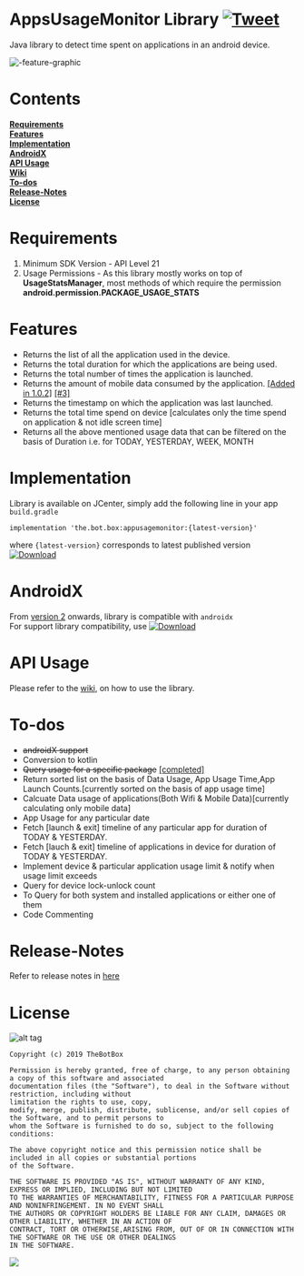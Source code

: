 # AppsUsageMonitor Library   [![Tweet](https://img.shields.io/twitter/url/http/shields.io.svg?style=social)](https://twitter.com/intent/tweet?text=&via=the_botbox&hashtags=API,UsageStatsManager,android)
Java library to detect time spent on applications in an android device. 

![-feature-graphic](https://user-images.githubusercontent.com/41512314/55276380-27e33400-5319-11e9-9282-100fce32653a.jpg)

#  Contents 
**[Requirements](#requirements)**   
**[Features](#features)**  
**[Implementation](#implementation)**   
**[AndroidX](#androidx)**   
**[API Usage](#api-usage)**  
**[Wiki](https://github.com/TheBotBox/AppsUsageMonitorAPI/wiki)**   
**[To-dos](#to-dos)**   
**[Release-Notes](#release-notes)**    
**[License](#license)** 

# Requirements    
1. Minimum SDK Version - API Level 21 
2. Usage Permissions - As this library mostly works on top of **UsageStatsManager**, most methods of which require the permission **android.permission.PACKAGE_USAGE_STATS**  


# Features    
<ul>
<li>Returns the list of all the application used in the device.</li>
<li>Returns the total duration for which the applications are being used.</li>
<li>Returns the total number of times the application is launched.</li>  

  <li>Returns the amount of mobile data consumed by the application.  <a href="https://bintray.com/boxbotbarry/maven/appusagemonitor/1.0.2">[Added in 1.0.2]</a>
  <a href="https://github.com/TheBotBox/AppsUsageMonitorAPI/issues/3#issue-598242673">[#3]</a>
</li>
<li>Returns the timestamp on which the application was last launched.</li>
<li>Returns the total time spend on device [calculates only the time spend on application & not idle screen time]</li>
<li>Returns all the above mentioned usage data that can be filtered on the basis of Duration i.e. for TODAY, YESTERDAY, WEEK, MONTH </li>
</ul>


# Implementation
Library is available on JCenter, simply add the following line in your app `build.gradle`
```
implementation 'the.bot.box:appusagemonitor:{latest-version}'
```
where `{latest-version}` corresponds to latest published version [ ![Download](https://api.bintray.com/packages/boxbotbarry/maven/appusagemonitor/images/download.svg) ](https://bintray.com/boxbotbarry/maven/appusagemonitor/_latestVersion)  

# AndroidX  
From [version 2](https://bintray.com/boxbotbarry/maven/appusagemonitor/2.0.1) onwards, library is compatible with `androidx`   
For support library compatibility, use [ ![Download](https://api.bintray.com/packages/boxbotbarry/maven/appusagemonitor/images/download.svg?version=1.0.2) ](https://bintray.com/boxbotbarry/maven/appusagemonitor/1.0.2/link)

# API Usage

Please refer to the [wiki,](https://github.com/TheBotBox/AppsUsageMonitorAPI/wiki) on how to use the library.


# To-dos
<ul>
  <li><strike>androidX support</strike></li>
<li>Conversion to kotlin</li>
<li><strike>Query usage for a specific package</strike>  <a href="https://github.com/TheBotBox/AppsUsageMonitorAPI/wiki#fetch-usage-for-a-specific-package">[completed]</a></li>
<li>Return sorted list on the basis of Data Usage, App Usage Time,App Launch Counts.[currently sorted on the basis of app usage time]  </li>
<li>Calcuate Data usage of applications(Both Wifi & Mobile Data)[currently calculating only mobile data] </li>
<li>App Usage for any particular date  </li>
<li>Fetch [launch & exit] timeline of any particular app for duration of TODAY & YESTERDAY.    </li>
<li>Fetch [lauch & exit] timeline of applications in device for duration of TODAY & YESTERDAY.  </li>
<li>Implement device & particular application usage limit & notify when usage limit exceeds</li>
<li>Query for device lock-unlock count </li>
<li>To Query for both system and installed applications or either one of them </li>  
<li>Code Commenting</li>    
</ul>

# Release-Notes   
Refer to release notes in [here](https://github.com/TheBotBox/AppsUsageMonitorAPI/wiki/Release-Notes)

# License   
![alt tag](https://img.shields.io/github/license/mashape/apistatus.svg)  
```
Copyright (c) 2019 TheBotBox

Permission is hereby granted, free of charge, to any person obtaining a copy of this software and associated 
documentation files (the "Software"), to deal in the Software without restriction, including without
limitation the rights to use, copy, 
modify, merge, publish, distribute, sublicense, and/or sell copies of the Software, and to permit persons to 
whom the Software is furnished to do so, subject to the following conditions:

The above copyright notice and this permission notice shall be included in all copies or substantial portions 
of the Software.

THE SOFTWARE IS PROVIDED "AS IS", WITHOUT WARRANTY OF ANY KIND, EXPRESS OR IMPLIED, INCLUDING BUT NOT LIMITED 
TO THE WARRANTIES OF MERCHANTABILITY, FITNESS FOR A PARTICULAR PURPOSE AND NONINFRINGEMENT. IN NO EVENT SHALL 
THE AUTHORS OR COPYRIGHT HOLDERS BE LIABLE FOR ANY CLAIM, DAMAGES OR OTHER LIABILITY, WHETHER IN AN ACTION OF 
CONTRACT, TORT OR OTHERWISE,ARISING FROM, OUT OF OR IN CONNECTION WITH THE SOFTWARE OR THE USE OR OTHER DEALINGS 
IN THE SOFTWARE. 
```   

[ ![](https://img.shields.io/badge/Say%20Thanks-!-1EAEDB.svg) ](https://saythanks.io/to/boxforbot%40gmail.com)
